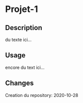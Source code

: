 # Projet-1

## Description
du texte ici...

## Usage
encore du text ici...

## Changes
Creation du repository:  2020-10-28
